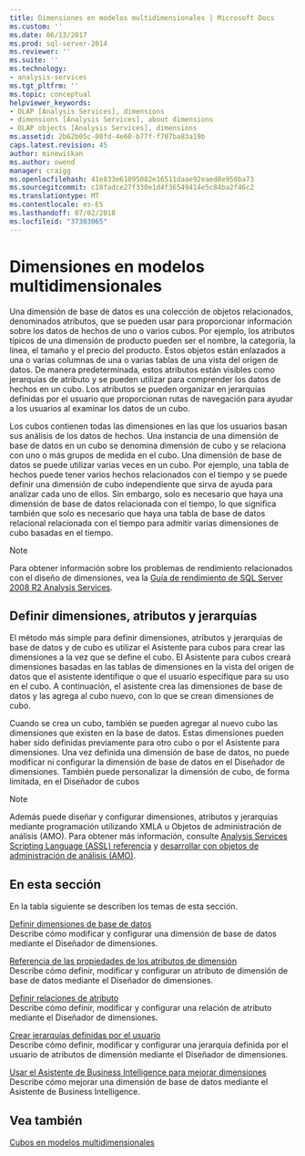 ```yaml
---
title: Dimensiones en modelos multidimensionales | Microsoft Docs
ms.custom: ''
ms.date: 06/13/2017
ms.prod: sql-server-2014
ms.reviewer: ''
ms.suite: ''
ms.technology:
- analysis-services
ms.tgt_pltfrm: ''
ms.topic: conceptual
helpviewer_keywords:
- OLAP [Analysis Services], dimensions
- dimensions [Analysis Services], about dimensions
- OLAP objects [Analysis Services], dimensions
ms.assetid: 2b62b05c-00fd-4e60-b77f-f707ba83a19b
caps.latest.revision: 45
author: minewiskan
ms.author: owend
manager: craigg
ms.openlocfilehash: 41e833e61095082e16511daae92eaed8e950ba73
ms.sourcegitcommit: c18fadce27f330e1d4f36549414e5c84ba2f46c2
ms.translationtype: MT
ms.contentlocale: es-ES
ms.lasthandoff: 07/02/2018
ms.locfileid: "37303065"
---
```

# <a name="dimensions-in-multidimensional-models"></a>Dimensiones en modelos multidimensionales
  Una dimensión de base de datos es una colección de objetos relacionados, denominados atributos, que se pueden usar para proporcionar información sobre los datos de hechos de uno o varios cubos. Por ejemplo, los atributos típicos de una dimensión de producto pueden ser el nombre, la categoría, la línea, el tamaño y el precio del producto. Estos objetos están enlazados a una o varias columnas de una o varias tablas de una vista del origen de datos. De manera predeterminada, estos atributos están visibles como jerarquías de atributo y se pueden utilizar para comprender los datos de hechos en un cubo. Los atributos se pueden organizar en jerarquías definidas por el usuario que proporcionan rutas de navegación para ayudar a los usuarios al examinar los datos de un cubo.  
  
 Los cubos contienen todas las dimensiones en las que los usuarios basan sus análisis de los datos de hechos. Una instancia de una dimensión de base de datos en un cubo se denomina dimensión de cubo y se relaciona con uno o más grupos de medida en el cubo. Una dimensión de base de datos se puede utilizar varias veces en un cubo. Por ejemplo, una tabla de hechos puede tener varios hechos relacionados con el tiempo y se puede definir una dimensión de cubo independiente que sirva de ayuda para analizar cada uno de ellos. Sin embargo, solo es necesario que haya una dimensión de base de datos relacionada con el tiempo, lo que significa también que solo es necesario que haya una tabla de base de datos relacional relacionada con el tiempo para admitir varias dimensiones de cubo basadas en el tiempo.  
  
> [!NOTE]  
>  Para obtener información sobre los problemas de rendimiento relacionados con el diseño de dimensiones, vea la [Guía de rendimiento de SQL Server 2008 R2 Analysis Services](http://go.microsoft.com/fwlink/?LinkId=306717).  
  
## <a name="defining-dimensions-attributes-and-hierarchies"></a>Definir dimensiones, atributos y jerarquías  
 El método más simple para definir dimensiones, atributos y jerarquías de base de datos y de cubo es utilizar el Asistente para cubos para crear las dimensiones a la vez que se define el cubo. El Asistente para cubos creará dimensiones basadas en las tablas de dimensiones en la vista del origen de datos que el asistente identifique o que el usuario especifique para su uso en el cubo. A continuación, el asistente crea las dimensiones de base de datos y las agrega al cubo nuevo, con lo que se crean dimensiones de cubo.  
  
 Cuando se crea un cubo, también se pueden agregar al nuevo cubo las dimensiones que existen en la base de datos. Estas dimensiones pueden haber sido definidas previamente para otro cubo o por el Asistente para dimensiones. Una vez definida una dimensión de base de datos, no puede modificar ni configurar la dimensión de base de datos en el Diseñador de dimensiones. También puede personalizar la dimensión de cubo, de forma limitada, en el Diseñador de cubos  
  
> [!NOTE]  
>  Además puede diseñar y configurar dimensiones, atributos y jerarquías mediante programación utilizando XMLA u Objetos de administración de análisis (AMO). Para obtener más información, consulte [Analysis Services Scripting Language &#40;ASSL&#41; referencia](../scripting/analysis-services-scripting-language-assl-for-xmla.md) y [desarrollar con objetos de administración de análisis &#40;AMO&#41;](analysis-management-objects/developing-with-analysis-management-objects-amo.md).  
  
## <a name="in-this-section"></a>En esta sección  
 En la tabla siguiente se describen los temas de esta sección.  
  
 [Definir dimensiones de base de datos](define-database-dimensions.md)  
 Describe cómo modificar y configurar una dimensión de base de datos mediante el Diseñador de dimensiones.  
  
 [Referencia de las propiedades de los atributos de dimensión](dimension-attribute-properties-reference.md)  
 Describe cómo definir, modificar y configurar un atributo de dimensión de base de datos mediante el Diseñador de dimensiones.  
  
 [Definir relaciones de atributo](attribute-relationships-define.md)  
 Describe cómo definir, modificar y configurar una relación de atributo mediante el Diseñador de dimensiones.  
  
 [Crear jerarquías definidas por el usuario](user-defined-hierarchies-create.md)  
 Describe cómo definir, modificar y configurar una jerarquía definida por el usuario de atributos de dimensión mediante el Diseñador de dimensiones.  
  
 [Usar el Asistente de Business Intelligence para mejorar dimensiones](../use-the-business-intelligence-wizard-to-enhance-dimensions.md)  
 Describe cómo mejorar una dimensión de base de datos mediante el Asistente de Business Intelligence.  
  
## <a name="see-also"></a>Vea también  
 [Cubos en modelos multidimensionales](cubes-in-multidimensional-models.md)  
  
  
